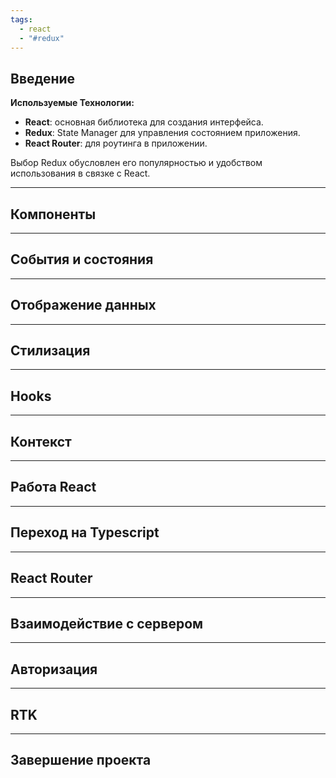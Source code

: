 ```yaml
---
tags:
  - react
  - "#redux"
---
```




## Введение

**Используемые Технологии:**

- **React**: основная библиотека для создания интерфейса.
- **Redux**: State Manager для управления состоянием приложения.
- **React Router**: для роутинга в приложении.

Выбор Redux обусловлен его популярностью и удобством использования в связке с React.



---
## Компоненты









---
## События и состояния









---
## Отображение данных









---
## Стилизация









---
## Hooks









---
## Контекст









---
## Работа React









---
## Переход на Typescript









---
## React Router









---
## Взаимодействие с сервером









---
## Авторизация









---
## RTK









---
## Завершение проекта



























